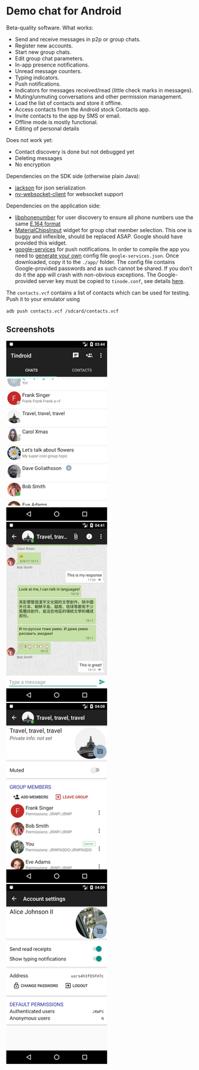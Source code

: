 # Demo chat for Android

Beta-quality software. What works:

* Send and receive messages in p2p or group chats.
* Register new accounts.
* Start new group chats.
* Edit group chat parameters.
* In-app presence notifications.
* Unread message counters.
* Typing indicators.
* Push notifications.
* Indicators for messages received/read (little check marks in messages).
* Muting/unmuting conversations and other permission management.
* Load the list of contacts and store it offline.
* Access contacts from the Android stock Contacts app.
* Invite contacts to the app by SMS or email.
* Offline mode is mostly functional.
* Editing of personal details

Does not work yet:

* Contact discovery is done but not debugged yet
* Deleting messages
* No encryption

Dependencies on the SDK side (otherwise plain Java):

* [jackson](https://github.com/FasterXML/jackson) for json serialization
* [nv-websocket-client](https://github.com/TakahikoKawasaki/nv-websocket-client) for
websocket support

Dependencies on the application side:

* [libphonenumber](https://github.com/googlei18n/libphonenumber) for user discovery
to ensure all phone numbers use the same [E.164 format](https://en.wikipedia.org/wiki/E.164)
* [MaterialChipsInput](https://github.com/pchmn/MaterialChipsInput) widget for group chat member selection. 
This one is buggy and inflexible, should be replaced ASAP. Google should have provided this widget.
* [google-services](https://firebase.google.com/docs/cloud-messaging/android/client) for push notifications.
In order to compile the app you need to [generate your own](https://developers.google.com/mobile/add)
config file `google-services.json`. Once downloaded, copy it to the `./app/` folder. The
config file contains Google-provided passwords and as such cannot be shared. If you don't do it the 
app will crash with non-obvious exceptions. The Google-provided server key must be copied to `tinode.conf`, see 
details [here](https://github.com/tinode/chat). 

The `contacts.vcf` contains a list of contacts which can be used for testing. Push it to your emulator using

  `adb push contacts.vcf /sdcard/contacts.vcf`


## Screenshots
<img src="android-contacts.png" alt="App screenshot - contacts" width="270" /> <img src="android-messages.png" alt="App screenshot - messages" width="270" />
<img src="android-settings.png" alt="App screenshot - settings" width="270" /> <img src="android-account.png" alt="App screenshot - account" width="270" />